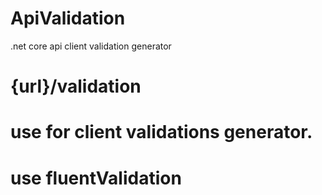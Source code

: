 # ApiValidation
.net core api client validation generator

# {url}/validation

# use for client validations generator.

# use fluentValidation

